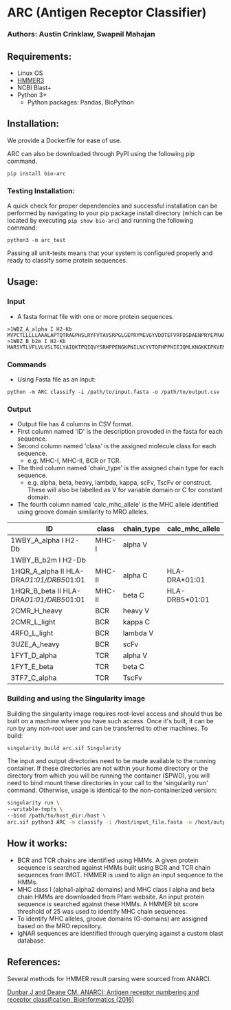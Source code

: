 
# ARC (Antigen Receptor Classifier)
### Authors: Austin Crinklaw, Swapnil Mahajan

## Requirements:
- Linux OS
- [HMMER3](http://hmmer.org/)
- NCBI Blast+
- Python 3+
  - Python packages: Pandas, BioPython

## Installation:
We provide a Dockerfile for ease of use.

ARC can also be downloaded through PyPI using the following pip command.
```shell
pip install bio-arc
```

### Testing Installation:
A quick check for proper dependencies and successful installation can be performed by navigating to your pip package install directory (which can be located by executing ```pip show bio-arc```) and running the following command:
```shell
python3 -m arc_test
```
Passing all unit-tests means that your system is configured properly and ready to classify some protein sequences.

## Usage:
### Input  
-  A fasta format file with one or more protein sequences.  
  ```
  >1WBZ_A_alpha I H2-Kb
MVPCTLLLLLAAALAPTQTRAGPHSLRYFVTAVSRPGLGEPRYMEVGYVDDTEFVRFDSDAENPRYEPRARWMEQEGPEYWERETQKAKGNEQSFRVDLRTLLGYYNQSKGGSHTIQVISGCEVGSDGRLLRGYQQYAYDGCDYIALNEDLKTWTAADMAALITKHKWEQAGEAERLRAYLEGTCVEWLRRYLKNGNATLLRTDSPKAHVTHHSRPEDKVTLRCWALGFYPADITLTWQLNGEELIQDMELVETRPAGDGTFQKWASVVVPLGKEQYYTCHVYHQGLPEPLTLRWEPPPSTVSNMATVAVLVVLGAAIVTGAVVAFVMKMRRRNTGGKGGDYALAPGSQTSDLSLPDCKVMVHDPHSLA
>1WBZ_B_b2m I H2-Kb
MARSVTLVFLVLVSLTGLYAIQKTPQIQVYSRHPPENGKPNILNCYVTQFHPPHIEIQMLKNGKKIPKVEMSDMSFSKDWSFYILAHTEFTPTETDTYACRVKHASMAEPKTVYWDRDM
  ```

  

### Commands
-  Using Fasta file as an input:
```shell
python -m ARC classify -i /path/to/input.fasta -o /path/to/output.csv
```
### Output  
-  Output file has 4 columns in CSV format. 
-  First column named 'ID' is the description provoded in the fasta for each sequence.  
-  Second column named 'class' is the assigned molecule class for each sequence.
   -  e.g. MHC-I, MHC-II, BCR or TCR.  
-  The third column named 'chain_type' is the assigned chain type for each sequence.
   -  e.g. alpha, beta, heavy, lambda, kappa, scFv, TscFv or construct. These will also be labelled as V for variable domain or C for constant domain.
-  The fourth column named 'calc_mhc_allele' is the MHC allele identified using groove domain similarity to MRO alleles.

| ID	                                  | class  | chain_type | calc_mhc_allele|
|---------------------------------------- |------- |----------- |---------------|
| 1WBY_A_alpha I H2-Db                    |	MHC-I  | alpha V     | |
| 1WBY_B_b2m I H2-Db	                  |	       |            | |
| 1HQR_A_alpha II HLA-DRA*01:01/DRB5*01:01|	MHC-II | alpha C     | HLA-DRA*01:01 |
| 1HQR_B_beta II HLA-DRA*01:01/DRB5*01:01 |	MHC-II | beta C     | HLA-DRB5*01:01 |
| 2CMR_H_heavy                            |	BCR	   | heavy V      | |
| 2CMR_L_light                            |	BCR	   | kappa C     | |
| 4RFO_L_light                            |	BCR	   | lambda V    | |
| 3UZE_A_heavy                            |	BCR	   | scFv       | |
| 1FYT_D_alpha                            |	TCR	   | alpha V     | |
| 1FYT_E_beta                             | TCR	   | beta C      | |
| 3TF7_C_alpha                            |	TCR    | TscFv      | |

### Building and using the Singularity image

Building the singularity image requires root-level access and should thus be built on a machine where you have such access.  Once it's built, it can be run by
any non-root user and can be transferred to other machines.  To build:

```bash
singularity build arc.sif Singularity
```

The input and output directories need to be made available to the running container.  If these directories are not within your home directory or the directory from
which you will be running the container ($PWD), you will need to bind mount these directories in your call to the 'singularity run' command.  Otherwise, usage is identical
to the non-containerized version:

```bash
singularity run \
--writable-tmpfs \
--bind /path/to/host_dir:/host \
arc.sif python3 ARC -m classify -i /host/input_file.fasta -o /host/output_file.tsv
```

## How it works:
- BCR and TCR chains are identified using HMMs. A given protein sequence is searched against HMMs built using BCR and TCR chain sequences from IMGT. HMMER is used to align an input sequence to the HMMs.
- MHC class I (alpha1-alpha2 domains) and MHC class I alpha and beta chain HMMs are downloaded from Pfam website. An input protein sequence is searched against these HMMs. A HMMER bit score threshold of 25 was used to identify MHC chain sequences.
- To identify MHC alleles, groove domains (G-domains) are assigned based on the MRO repository. 
- IgNAR sequences are identified through querying against a custom blast database.

## References:
Several methods for HMMER result parsing were sourced from ANARCI.

[Dunbar J and Deane CM. ANARCI: Antigen receptor numbering and receptor classification. Bioinformatics (2016)](https://academic.oup.com/bioinformatics/article/32/2/298/1743894)

